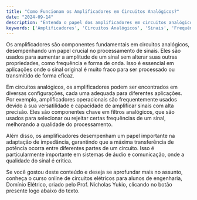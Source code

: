 ```yaml
---
title: "Como Funcionam os Amplificadores em Circuitos Analógicos?"
date: "2024-09-14"
description: "Entenda o papel dos amplificadores em circuitos analógicos e sua importância no processamento de sinais."
keywords: ['Amplificadores', 'Circuitos Analógicos', 'Sinais', 'Frequência', 'Filtro']
---
```


Os amplificadores são componentes fundamentais em circuitos analógicos, desempenhando um papel crucial no processamento de sinais. Eles são usados para aumentar a amplitude de um sinal sem alterar suas outras propriedades, como frequência e forma de onda. Isso é essencial em aplicações onde o sinal original é muito fraco para ser processado ou transmitido de forma eficaz.

Em circuitos analógicos, os amplificadores podem ser encontrados em diversas configurações, cada uma adequada para diferentes aplicações. Por exemplo, amplificadores operacionais são frequentemente usados devido à sua versatilidade e capacidade de amplificar sinais com alta precisão. Eles são componentes chave em filtros analógicos, que são usados para selecionar ou rejeitar certas frequências de um sinal, melhorando a qualidade do processamento.

Além disso, os amplificadores desempenham um papel importante na adaptação de impedância, garantindo que a máxima transferência de potência ocorra entre diferentes partes de um circuito. Isso é particularmente importante em sistemas de áudio e comunicação, onde a qualidade do sinal é crítica.

Se você gostou deste conteúdo e deseja se aprofundar mais no assunto, conheça o curso online de circuitos elétricos para alunos de engenharia, Domínio Elétrico, criado pelo Prof. Nicholas Yukio, clicando no botão presente logo abaixo do texto.
